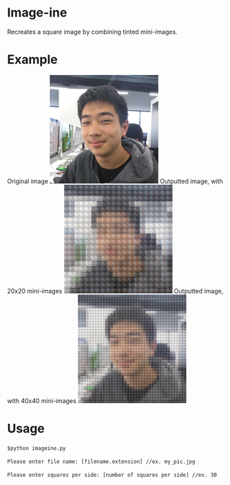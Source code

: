 # Image-ine
Recreates a square image by combining tinted mini-images.

# Example
Original image
<img src="https://raw.githubusercontent.com/SambhavS/Image-ine/master/anton.jpg" width="50%">
Outputted image, with 20x20 mini-images
<img src="https://raw.githubusercontent.com/SambhavS/Image-ine/master/new__anton.jpg" width="50%">
Outputted image, with 40x40 mini-images
<img src="https://raw.githubusercontent.com/SambhavS/Image-ine/master/new__anton40.jpg" width="50%">


# Usage
`$python imageine.py `


`Please enter file name: [filename.extension] //ex. my_pic.jpg`

`Please enter squares per side: [number of squares per side] //ex. 30`
